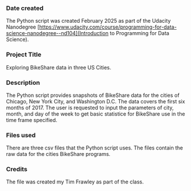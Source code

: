### Date created
The Python script was created February 2025 as part of the Udacity Nanodegree [https://www.udacity.com/course/programming-for-data-science-nanodegree--nd104](Introduction to Programming for Data Science).

### Project Title
Exploring BikeShare data in three US Cities.

### Description
The Python script provides snapshots of BikeShare data for the cities of Chicago, New York City, and Washington D.C. The data covers the first six months of 2017. The user is requested to input the parameters of city, month, and day of the week to get basic statistice for BikeShare use in the time frame specified.

### Files used
There are three csv files that the Python script uses. The files contain the raw data for the cities BikeShare programs.

### Credits
The file was created my Tim Frawley as part of the class.

